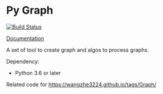 # Py Graph

[![Build Status](https://travis-ci.com/wangzhe3224/pygraph.svg?branch=master)](https://travis-ci.com/wangzhe3224/pygraph)


[Documentation](https://wangzhe3224.github.io/pygraph/)

A set of tool to create graph and algos to process graphs.

Dependency:
- Python 3.6 or later

Related code for https://wangzhe3224.github.io/tags/Graph/
